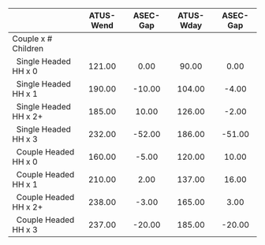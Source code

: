 
|                      |    ATUS-Wend |     ASEC-Gap |    ATUS-Wday |     ASEC-Gap |
| -------------------- | :----------: | :----------: | :----------: | :----------: |
| Couple x # Children  |              |              |              |              |
| &nbsp;&nbsp;Single Headed HH x 0 |       121.00 |         0.00 |        90.00 |         0.00 |
| &nbsp;&nbsp;Single Headed HH x 1 |       190.00 |       -10.00 |       104.00 |        -4.00 |
| &nbsp;&nbsp;Single Headed HH x 2+ |       185.00 |        10.00 |       126.00 |        -2.00 |
| &nbsp;&nbsp;Single Headed HH x 3 |       232.00 |       -52.00 |       186.00 |       -51.00 |
| &nbsp;&nbsp;Couple Headed HH x 0 |       160.00 |        -5.00 |       120.00 |        10.00 |
| &nbsp;&nbsp;Couple Headed HH x 1 |       210.00 |         2.00 |       137.00 |        16.00 |
| &nbsp;&nbsp;Couple Headed HH x 2+ |       238.00 |        -3.00 |       165.00 |         3.00 |
| &nbsp;&nbsp;Couple Headed HH x 3 |       237.00 |       -20.00 |       185.00 |       -20.00 |

